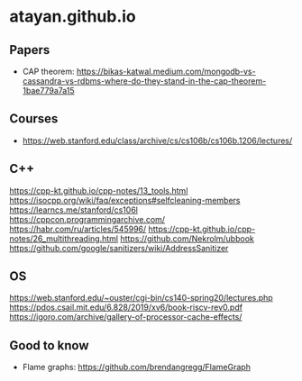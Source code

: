 # atayan.github.io

## Papers
- CAP theorem: https://bikas-katwal.medium.com/mongodb-vs-cassandra-vs-rdbms-where-do-they-stand-in-the-cap-theorem-1bae779a7a15

## Courses
- https://web.stanford.edu/class/archive/cs/cs106b/cs106b.1206/lectures/

## C++
https://cpp-kt.github.io/cpp-notes/13_tools.html
https://isocpp.org/wiki/faq/exceptions#selfcleaning-members
https://learncs.me/stanford/cs106l
https://cppcon.programmingarchive.com/
https://habr.com/ru/articles/545996/
https://cpp-kt.github.io/cpp-notes/26_multithreading.html
https://github.com/Nekrolm/ubbook
https://github.com/google/sanitizers/wiki/AddressSanitizer

## OS
https://web.stanford.edu/~ouster/cgi-bin/cs140-spring20/lectures.php
https://pdos.csail.mit.edu/6.828/2019/xv6/book-riscv-rev0.pdf
https://igoro.com/archive/gallery-of-processor-cache-effects/

## Good to know
- Flame graphs: https://github.com/brendangregg/FlameGraph

